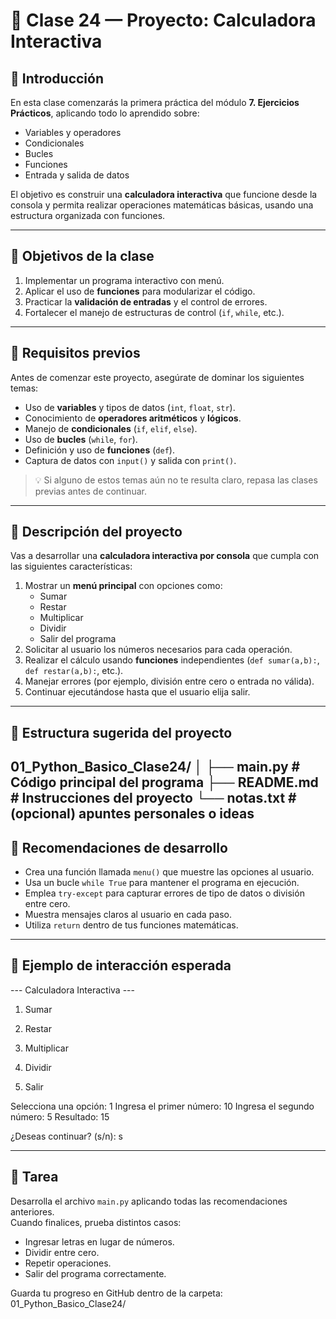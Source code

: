 # 🧮 Clase 24 — Proyecto: Calculadora Interactiva

## 📘 Introducción
En esta clase comenzarás la primera práctica del módulo **7. Ejercicios Prácticos**, aplicando todo lo aprendido sobre:
- Variables y operadores  
- Condicionales  
- Bucles  
- Funciones  
- Entrada y salida de datos  

El objetivo es construir una **calculadora interactiva** que funcione desde la consola y permita realizar operaciones matemáticas básicas, usando una estructura organizada con funciones.

---

## 🎯 Objetivos de la clase
1. Implementar un programa interactivo con menú.
2. Aplicar el uso de **funciones** para modularizar el código.
3. Practicar la **validación de entradas** y el control de errores.
4. Fortalecer el manejo de estructuras de control (`if`, `while`, etc.).

---

## 🧠 Requisitos previos
Antes de comenzar este proyecto, asegúrate de dominar los siguientes temas:

- Uso de **variables** y tipos de datos (`int`, `float`, `str`).
- Conocimiento de **operadores aritméticos** y **lógicos**.
- Manejo de **condicionales** (`if`, `elif`, `else`).
- Uso de **bucles** (`while`, `for`).
- Definición y uso de **funciones** (`def`).
- Captura de datos con `input()` y salida con `print()`.

> 💡 Si alguno de estos temas aún no te resulta claro, repasa las clases previas antes de continuar.

---

## 🧩 Descripción del proyecto
Vas a desarrollar una **calculadora interactiva por consola** que cumpla con las siguientes características:

1. Mostrar un **menú principal** con opciones como:
   - Sumar
   - Restar
   - Multiplicar
   - Dividir
   - Salir del programa  
2. Solicitar al usuario los números necesarios para cada operación.  
3. Realizar el cálculo usando **funciones** independientes (`def sumar(a,b):`, `def restar(a,b):`, etc.).  
4. Manejar errores (por ejemplo, división entre cero o entrada no válida).  
5. Continuar ejecutándose hasta que el usuario elija salir.

---

## 🧱 Estructura sugerida del proyecto

01_Python_Basico_Clase24/
│
├── main.py # Código principal del programa
├── README.md # Instrucciones del proyecto
└── notas.txt # (opcional) apuntes personales o ideas
---

## 🧰 Recomendaciones de desarrollo
- Crea una función llamada `menu()` que muestre las opciones al usuario.  
- Usa un bucle `while True` para mantener el programa en ejecución.  
- Emplea `try-except` para capturar errores de tipo de datos o división entre cero.  
- Muestra mensajes claros al usuario en cada paso.  
- Utiliza `return` dentro de tus funciones matemáticas.

---

## 🧮 Ejemplo de interacción esperada

--- Calculadora Interactiva ---

1. Sumar

2. Restar

3. Multiplicar

4. Dividir

5. Salir

Selecciona una opción: 1
Ingresa el primer número: 10
Ingresa el segundo número: 5
Resultado: 15

¿Deseas continuar? (s/n): s


---
## 🚀 Tarea
Desarrolla el archivo `main.py` aplicando todas las recomendaciones anteriores.  
Cuando finalices, prueba distintos casos:

- Ingresar letras en lugar de números.  
- Dividir entre cero.  
- Repetir operaciones.  
- Salir del programa correctamente.  

Guarda tu progreso en GitHub dentro de la carpeta: 01_Python_Basico_Clase24/


